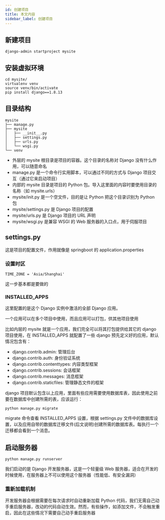 ```yaml
---
id: 创建项目
title: 本文内容
sidebar_label: 创建项目
---
```




## 新建项目

```
django-admin startproject mysite
```



## 安装虚拟环境

```
cd mysite/
virtualenv venv
source venv/bin/activate
pip install django==1.8.13
```



## 目录结构

```
mysite
├── manage.py
├── mysite
│   ├── __init__.py
│   ├── settings.py
│   ├── urls.py
│   └── wsgi.py
└── venv
```

- 外层的 mysite 根目录是项目的容器。这个目录的名称对 Django 没有什么作用，可以随意命名
- manage.py 是一个命令行实用脚本，可以通过不同的方式与 Django 项目交互（通过它来启动项目）
- 内部的 mysite 目录是项目的 Python 包。导入这里面的内容时要使用目录的名称（如 mysite.urls）
- mysite/init.py 是一个空文件，目的是让 Python 把这个目录识别为 Python 包
- mysite/settings.py 是 Django 项目的配置
- mysite/urls.py 是 Django 项目的 URL 声明
- mysite/wsgi.py 是兼容 WSGI 的 Web 服务器的入口点，用于伺服项目



## settings.py

这是项目的配置文件，作用就像是 springboot 的 application.properties

### 设置时区

```
TIME_ZONE = 'Asia/Shanghai'
```

这一步基本都是要做的

### INSTALLED_APPS

这里配置的是这个 Django 实例中激活的全部 Django 应用。

一个应用可以在多个项目中使用，而且应用可以打包，供其他项目使用

比如内层的 mysite 就是一个应用，我们完全可以将其打包提供给其它的 django 项目使用，在 INSTALLED_APPS 就配置了一些 django 预先定义好的应用，默认情况包含有：

- django.contrib.admin: 管理后台
- django.contrib.auth: 身份验证系统
- django.contrib.contenttypes: 内容类型框架
- django.contrib.sessions: 会话框架
- django.contrib.messages: 消息框架
- django.contrib.staticfiles: 管理静态文件的框架

django 项目默认包含以上应用，里面有些应用需要使用数据库表，因此使用之前要在数据库中创建所需的表，应该运行：

```
python manage.py migrate
```

migrate 命令查看 INSTALLED_APPS 设置，根据 settings.py 文件中的数据库设置，以及应用自带的数据库迁移文件(后文说明)创建所需的数据库表。每执行一个迁移都会看到一个消息。



## 启动服务器

```
python manage.py runserver
```

我们启动的是 Django 开发服务器，这是一个轻量级 Web 服务器，适合在开发的时候使用，在服务器上不可以使用这个服务器（性能低、有安全漏洞）

### 重新加载机制

开发服务器会根据需要在每次请求时自动重新加载 Python 代码，我们无需自己动手重启服务器，改动的代码自动生效。然而，有些操作，如添加文件，不会触发重启，因此在这些情况下需要自己动手重启服务器

